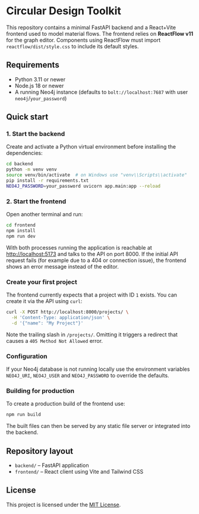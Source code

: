 # Circular Design Toolkit

This repository contains a minimal FastAPI backend and a React\+Vite frontend used to model material flows.
The frontend relies on **ReactFlow v11** for the graph editor. Components using ReactFlow must import `reactflow/dist/style.css` to include its default styles.

## Requirements

- Python 3.11 or newer
- Node.js 18 or newer
- A running Neo4j instance (defaults to `bolt://localhost:7687` with user `neo4j`/`your_password`)

## Quick start

### 1. Start the backend

Create and activate a Python virtual environment before installing the
dependencies:

```bash
cd backend
python -m venv venv
source venv/bin/activate  # on Windows use "venv\\Scripts\\activate"
pip install -r requirements.txt
NEO4J_PASSWORD=your_password uvicorn app.main:app --reload
```

### 2. Start the frontend

Open another terminal and run:

```bash
cd frontend
npm install
npm run dev
```

With both processes running the application is reachable at [http://localhost:5173](http://localhost:5173) and talks to the API on port 8000.
If the initial API request fails (for example due to a 404 or connection issue),
the frontend shows an error message instead of the editor.

### Create your first project

The frontend currently expects that a project with ID `1` exists. You can create
it via the API using `curl`:

```bash
curl -X POST http://localhost:8000/projects/ \
  -H 'Content-Type: application/json' \
  -d '{"name": "My Project"}'
```

Note the trailing slash in `/projects/`. Omitting it triggers a redirect that
causes a `405 Method Not Allowed` error.

### Configuration

If your Neo4j database is not running locally use the environment variables `NEO4J_URI`, `NEO4J_USER` and `NEO4J_PASSWORD` to override the defaults.

### Building for production

To create a production build of the frontend use:

```bash
npm run build
```

The built files can then be served by any static file server or integrated into the backend.

## Repository layout

- `backend/` – FastAPI application
- `frontend/` – React client using Vite and Tailwind CSS

## License

This project is licensed under the [MIT License](LICENSE).

